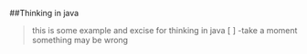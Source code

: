 ##Thinking in java
> this is some example and excise for thinking in java
[ ] -take a moment
something may be wrong
